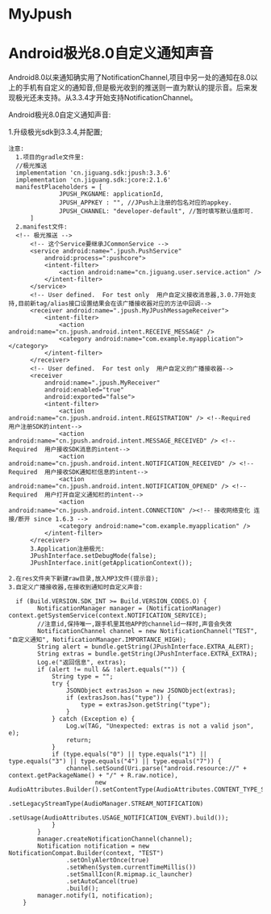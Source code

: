 # MyJpush
Android极光8.0自定义通知声音
=====

Android8.0以来通知确实用了NotificationChannel,项目中另一处的通知在8.0以上的手机有自定义的通知音,但是极光收到的推送则一直为默认的提示音。后来发现极光还未支持。从3.3.4才开始支持NotificationChannel。

Android极光8.0自定义通知声音:

1.升级极光sdk到3.3.4,并配置;<br>

  ```
注意:
    1.项目的gradle文件里:
    //极光推送
    implementation 'cn.jiguang.sdk:jpush:3.3.6'
    implementation 'cn.jiguang.sdk:jcore:2.1.6'
    manifestPlaceholders = [
                JPUSH_PKGNAME: applicationId,
                JPUSH_APPKEY : "", //JPush上注册的包名对应的appkey.
                JPUSH_CHANNEL: "developer-default", //暂时填写默认值即可.
        ]    
    2.manifest文件:
    <!-- 极光推送 -->
        <!-- 这个Service要继承JCommonService -->
        <service android:name=".jpush.PushService"
            android:process=":pushcore">
            <intent-filter>
                <action android:name="cn.jiguang.user.service.action" />
            </intent-filter>
        </service>
        <!-- User defined.  For test only  用户自定义接收消息器,3.0.7开始支持,目前新tag/alias接口设置结果会在该广播接收器对应的方法中回调-->
        <receiver android:name=".jpush.MyJPushMessageReceiver">
            <intent-filter>
                <action android:name="cn.jpush.android.intent.RECEIVE_MESSAGE" />
                <category android:name="com.example.myapplication"></category>
            </intent-filter>
        </receiver>
        <!-- User defined.  For test only  用户自定义的广播接收器-->
        <receiver
            android:name=".jpush.MyReceiver"
            android:enabled="true"
            android:exported="false">
            <intent-filter>
                <action android:name="cn.jpush.android.intent.REGISTRATION" /> <!--Required  用户注册SDK的intent-->
                <action android:name="cn.jpush.android.intent.MESSAGE_RECEIVED" /> <!--Required  用户接收SDK消息的intent-->
                <action android:name="cn.jpush.android.intent.NOTIFICATION_RECEIVED" /> <!--Required  用户接收SDK通知栏信息的intent-->
                <action android:name="cn.jpush.android.intent.NOTIFICATION_OPENED" /> <!--Required  用户打开自定义通知栏的intent-->
                <action android:name="cn.jpush.android.intent.CONNECTION" /><!-- 接收网络变化 连接/断开 since 1.6.3 -->
                <category android:name="com.example.myapplication" />
            </intent-filter>
        </receiver>
        3.Application注册极光:
        JPushInterface.setDebugMode(false);
        JPushInterface.init(getApplicationContext());
        
2.在res文件夹下新建raw目录,放入MP3文件(提示音);
3.自定义广播接收器,在接收到通知时自定义声音:

```
      if (Build.VERSION.SDK_INT >= Build.VERSION_CODES.O) {
            NotificationManager manager = (NotificationManager) context.getSystemService(context.NOTIFICATION_SERVICE);
            //注意id,保持唯一,跟手机里其他APP的channelid一样时,声音会失效
            NotificationChannel channel = new NotificationChannel("TEST", "自定义通知", NotificationManager.IMPORTANCE_HIGH);
            String alert = bundle.getString(JPushInterface.EXTRA_ALERT);
            String extras = bundle.getString(JPushInterface.EXTRA_EXTRA);
            Log.e("返回信息", extras);
            if (alert != null && !alert.equals("")) {
                String type = "";
                try {
                    JSONObject extrasJson = new JSONObject(extras);
                    if (extrasJson.has("type")) {
                        type = extrasJson.getString("type");
                    }
                } catch (Exception e) {
                    Log.w(TAG, "Unexpected: extras is not a valid json", e);
                    return;
                }
                if (type.equals("0") || type.equals("1") || type.equals("3") || type.equals("4") || type.equals("7")) {
                    channel.setSound(Uri.parse("android.resource://" + context.getPackageName() + "/" + R.raw.notice),
                            new AudioAttributes.Builder().setContentType(AudioAttributes.CONTENT_TYPE_SONIFICATION)
                                    .setLegacyStreamType(AudioManager.STREAM_NOTIFICATION)
                                    .setUsage(AudioAttributes.USAGE_NOTIFICATION_EVENT).build());
                }
            }
            manager.createNotificationChannel(channel);
            Notification notification = new NotificationCompat.Builder(context, "TEST")
                    .setOnlyAlertOnce(true)
                    .setWhen(System.currentTimeMillis())
                    .setSmallIcon(R.mipmap.ic_launcher)
                    .setAutoCancel(true)
                    .build();
            manager.notify(1, notification);
        }
        
 ```
